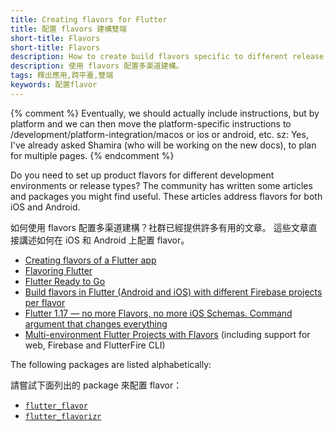```yaml
---
title: Creating flavors for Flutter
title: 配置 flavors 建構雙端
short-title: Flavors
short-title: Flavors
description: How to create build flavors specific to different release types or development environments.
description: 使用 flavors 配置多渠道建構。
tags: 釋出應用,跨平臺,雙端
keywords: 配置flavor
---
```


{% comment %}
Eventually, we should actually include instructions,
but by platform and we can then move the platform-specific
instructions to /development/platform-integration/macos
or ios or android, etc.
sz: Yes, I've already asked Shamira (who will be working
on the new docs), to plan for multiple pages.
{% endcomment %}

Do you need to set up product flavors for different development
environments or release types?
The community has written some articles and packages you might find useful.
These articles address flavors for both iOS and Android.

如何使用 flavors 配置多渠道建構？社群已經提供許多有用的文章。
這些文章直接講述如何在 iOS 和 Android 上配置 flavor。

* [Creating flavors of a Flutter app][]
* [Flavoring Flutter][]
* [Flutter Ready to Go][]
* [Build flavors in Flutter (Android and iOS)
  with different Firebase projects per flavor][]
* [Flutter 1.17 — no more Flavors, no more iOS Schemas.
  Command argument that changes everything][]
* [Multi-environment Flutter Projects with Flavors][]
  (including support for web, Firebase and FlutterFire CLI)

The following packages are listed alphabetically:

請嘗試下面列出的 package 來配置 flavor：

* [`flutter_flavor`][]
* [`flutter_flavorizr`][]

[Creating flavors of a Flutter app]: https://cogitas.net/creating-flavors-of-a-flutter-app/
[Flavoring Flutter]: {{site.medium}}/@salvatoregiordanoo/flavoring-flutter-392aaa875f36
[Flutter Ready to Go]: {{site.medium}}/flutter-community/flutter-ready-to-go-e59873f9d7de
[Build flavors in Flutter (Android and iOS) with different Firebase projects per flavor]: {{site.medium}}/@animeshjain/build-flavors-in-flutter-android-and-ios-with-different-firebase-projects-per-flavor-27c5c5dac10b
[Flutter 1.17 — no more Flavors, no more iOS Schemas. Command argument that changes everything]: {{site.medium}}/@tatsu.ukraine/flutter-1-17-no-more-flavors-no-more-ios-schemas-command-argument-that-solves-everything-8b145ed4285d
[Multi-environment Flutter Projects with Flavors]: https://sebastien-arbogast.com/2022/05/02/multi-environment-flutter-projects-with-flavors/
[`flutter_flavor`]: {{site.pub}}/packages/flutter_flavor
[`flutter_flavorizr`]: {{site.pub}}/packages/flutter_flavorizr
